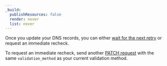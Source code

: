 ```yaml
---
_build:
  publishResources: false
  render: never
  list: never
---
```


Once you update your DNS records, you can either [wait for the next retry](/ssl/reference/validation-backoff-schedule/) or request an immediate recheck.

To request an immediate recheck, send another [PATCH request](/api/operations/ssl-verification-edit-ssl-certificate-pack-validation-method) with the same `validation_method` as your current validation method.

